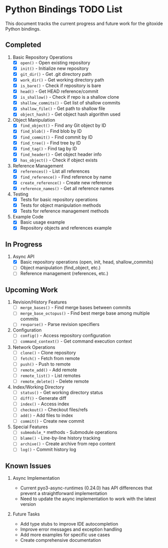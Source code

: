 # Python Bindings TODO List

This document tracks the current progress and future work for the gitoxide Python bindings.

## Completed

1. Basic Repository Operations
   - [x] `open()` - Open existing repository
   - [x] `init()` - Initialize new repository
   - [x] `git_dir()` - Get .git directory path
   - [x] `work_dir()` - Get working directory path
   - [x] `is_bare()` - Check if repository is bare
   - [x] `head()` - Get HEAD reference/commit
   - [x] `is_shallow()` - Check if repo is a shallow clone
   - [x] `shallow_commits()` - Get list of shallow commits
   - [x] `shallow_file()` - Get path to shallow file
   - [x] `object_hash()` - Get object hash algorithm used

2. Object Manipulation
   - [x] `find_object()` - Find any Git object by ID
   - [x] `find_blob()` - Find blob by ID
   - [x] `find_commit()` - Find commit by ID
   - [x] `find_tree()` - Find tree by ID
   - [x] `find_tag()` - Find tag by ID
   - [x] `find_header()` - Get object header info
   - [x] `has_object()` - Check if object exists

3. Reference Management
   - [x] `references()` - List all references
   - [x] `find_reference()` - Find reference by name
   - [x] `create_reference()` - Create new reference
   - [x] `reference_names()` - Get all reference names

4. Testing
   - [x] Tests for basic repository operations
   - [x] Tests for object manipulation methods
   - [x] Tests for reference management methods

5. Example Code
   - [x] Basic usage example
   - [x] Repository objects and references example

## In Progress

1. Async API
   - [x] Basic repository operations (open, init, head, shallow_commits)
   - [ ] Object manipulation (find_object, etc.)
   - [ ] Reference management (references, etc.)

## Upcoming Work

1. Revision/History Features
   - [ ] `merge_bases()` - Find merge bases between commits
   - [ ] `merge_base_octopus()` - Find best merge base among multiple commits
   - [ ] `revparse()` - Parse revision specifiers

2. Configuration
   - [ ] `config()` - Access repository configuration
   - [ ] `command_context()` - Get command execution context

3. Network Operations
   - [ ] `clone()` - Clone repository
   - [ ] `fetch()` - Fetch from remote
   - [ ] `push()` - Push to remote
   - [ ] `remote_add()` - Add remote
   - [ ] `remote_list()` - List remotes
   - [ ] `remote_delete()` - Delete remote

4. Index/Working Directory
   - [ ] `status()` - Get working directory status
   - [ ] `diff()` - Generate diff
   - [ ] `index()` - Access index
   - [ ] `checkout()` - Checkout files/refs
   - [ ] `add()` - Add files to index
   - [ ] `commit()` - Create new commit

5. Special Features
   - [ ] `submodule_*` methods - Submodule operations
   - [ ] `blame()` - Line-by-line history tracking
   - [ ] `archive()` - Create archive from repo content
   - [ ] `log()` - Commit history log

## Known Issues

1. Async Implementation
   - Current pyo3-async-runtimes (0.24.0) has API differences that prevent a straightforward implementation
   - Need to update the async implementation to work with the latest version

2. Future Tasks
   - Add type stubs to improve IDE autocompletion
   - Improve error messages and exception handling
   - Add more examples for specific use cases
   - Create comprehensive documentation